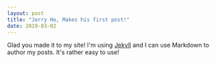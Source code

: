 ```yaml
---
layout: post
title: "Jerry Ho, Makes his first post!"
date: 2019-03-02
---
```


Glad you made it to my site! I'm using [Jekyll](http://jekyllrb.com) and I can use Markdown to author my posts. It's rather easy to use!
